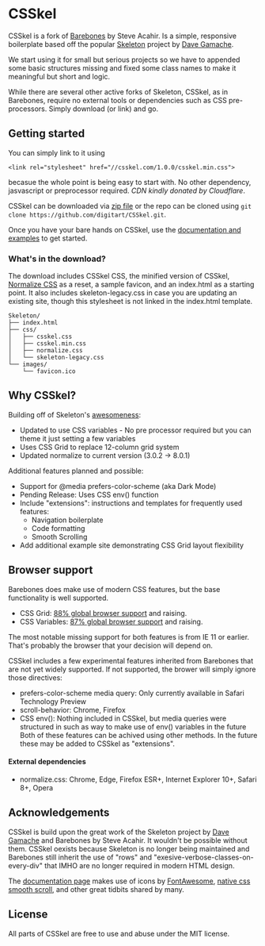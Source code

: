 # CSSkel
CSSkel is a fork of [Barebones](https://acahir.github.io/Barebones/) by Steve Acahir.
Is a simple, responsive boilerplate based off the popular [Skeleton](http://getskeleton.com) project by [Dave Gamache](https://twitter.com/dhg).

We start using it for small but serious projects so we have to appended some basic structures missing and fixed some class names to make it meaningful but short and logic.

While there are several other active forks of Skeleton, CSSkel, as in Barebones, require no external tools or dependencies such as CSS pre-processors. Simply download (or link) and go.

## Getting started

You can simply link to it using
```
<link rel="stylesheet" href="//csskel.com/1.0.0/csskel.min.css">
```
becasue the whole point is being easy to start with. No other dependency, jasvascript or preprocessor required. *CDN kindly donated by Cloudflare*.

CSSkel can be downloaded via [zip file](https://github.com/digitart/CSSkel/archive/master.zip) or the repo can be cloned using `git clone https://github.com/digitart/CSSkel.git`.

Once you have your bare hands on CSSkel, use the [documentation and examples](https://digitart.github.io/CSSkel/) to get started.


### What's in the download?

The download includes CSSkel CSS, the minified version of CSSkel, [Normalize CSS](https://github.com/necolas/normalize.css/) as a reset, a sample favicon, and an index.html as a starting point. It also includes skeleton-legacy.css in case you are updating an existing site, though this stylesheet is not linked in the index.html template.

```
Skeleton/
├── index.html
├── css/
│   ├── csskel.css
│   ├── csskel.min.css
│   ├── normalize.css
│   └── skeleton-legacy.css
└── images/
    └── favicon.ico

```

## Why CSSkel?

Building off of Skeleton's [awesomeness](https://github.com/dhg/Skeleton#why-its-awesome):
- Updated to use CSS variables - No pre processor required but you can theme it just setting a few variables
- Uses CSS Grid to replace 12-column grid system
- Updated normalize to current version (3.0.2 -> 8.0.1)

Additional features planned and possible:
- Support for @media prefers-color-scheme (aka Dark Mode)
- Pending Release: Uses CSS env() function
- Include "extensions": instructions and templates for frequently used features:
    - Navigation boilerplate
    - Code formatting
    - Smooth Scrolling
- Add additional example site demonstrating CSS Grid layout flexibility
    


## Browser support

Barebones does make use of modern CSS features, but the base functionality is well supported.

- CSS Grid: [88% global browser support](https://caniuse.com/#feat=css-grid) and raising.
- CSS Variables: [87% global browser support](https://caniuse.com/#feat=css-variables) and raising.

The most notable missing support for both features is from IE 11 or earlier. That's probably the browser that your decision will depend on.

CSSkel includes a few experimental features inherited from Barebones that are not yet widely supported. If not supported, the brower will simply ignore those directives:
- prefers-color-scheme media query: Only currently available in Safari Technology Preview
- scroll-behavior: Chrome, Firefox
- CSS env(): Nothing included in CSSkel, but media queries were structured in such as way to make use of env() variables in the future
Both of these features can be achived using other methods. In the future these may be added to CSSkel as "extensions".

#### External dependencies

- normalize.css: Chrome, Edge, Firefox ESR+, Internet Explorer 10+, Safari 8+, Opera


## Acknowledgements

CSSkel is build upon the great work of the Skeleton project by [Dave Gamache](https://twitter.com/dhg) and Barebones by Steve Acahir. It wouldn't be possible without them. CSSkel oexists because Skeleton is no longer being maintained and Barebones still inherit the use of "rows" and "exesive-verbose-classes-on-every-div" that IMHO are no longer required in modern HTML design.

The [documentation page](https://csskel.com/) makes use of icons by [FontAwesome](https://fontawesome.com), [native css smooth scroll](https://developer.mozilla.org/en-US/docs/Web/CSS/scroll-behavior), and other great tidbits shared by many.


## License

All parts of CSSkel are free to use and abuse under the MIT license.


